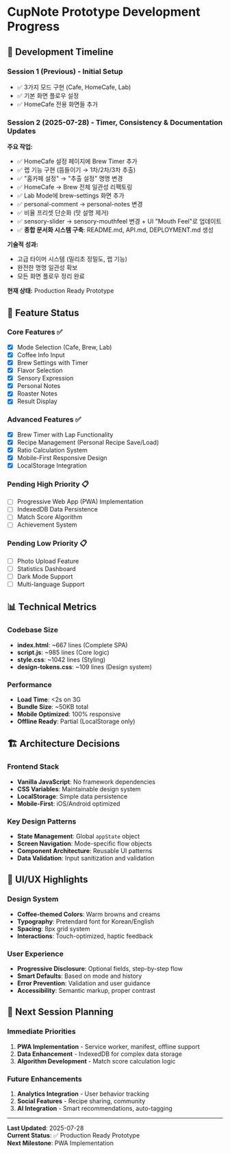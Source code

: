 # CupNote Prototype Development Progress

## 📅 Development Timeline

### Session 1 (Previous) - Initial Setup
- ✅ 3가지 모드 구현 (Cafe, HomeCafe, Lab)
- ✅ 기본 화면 플로우 설정
- ✅ HomeCafe 전용 화면들 추가

### Session 2 (2025-07-28) - Timer, Consistency & Documentation Updates
**주요 작업:**
- ✅ HomeCafe 설정 페이지에 Brew Timer 추가
- ✅ 랩 기능 구현 (뜸들이기 → 1차/2차/3차 추출)
- ✅ "홈카페 설정" → "추출 설정" 명명 변경
- ✅ HomeCafe → Brew 전체 일관성 리팩토링
- ✅ Lab Mode에 brew-settings 화면 추가
- ✅ personal-comment → personal-notes 변경
- ✅ 비율 프리셋 단순화 (맛 설명 제거)
- ✅ sensory-slider → sensory-mouthfeel 변경 + UI "Mouth Feel"로 업데이트
- ✅ **종합 문서화 시스템 구축**: README.md, API.md, DEPLOYMENT.md 생성

**기술적 성과:**
- 고급 타이머 시스템 (밀리초 정밀도, 랩 기능)
- 완전한 명명 일관성 확보
- 모든 화면 플로우 정리 완료

**현재 상태:** Production Ready Prototype

## 🎯 Feature Status

### Core Features ✅
- [x] Mode Selection (Cafe, Brew, Lab)
- [x] Coffee Info Input
- [x] Brew Settings with Timer
- [x] Flavor Selection
- [x] Sensory Expression
- [x] Personal Notes
- [x] Roaster Notes
- [x] Result Display

### Advanced Features ✅
- [x] Brew Timer with Lap Functionality
- [x] Recipe Management (Personal Recipe Save/Load)
- [x] Ratio Calculation System
- [x] Mobile-First Responsive Design
- [x] LocalStorage Integration

### Pending High Priority 📋
- [ ] Progressive Web App (PWA) Implementation
- [ ] IndexedDB Data Persistence
- [ ] Match Score Algorithm
- [ ] Achievement System

### Pending Low Priority 📋
- [ ] Photo Upload Feature
- [ ] Statistics Dashboard
- [ ] Dark Mode Support
- [ ] Multi-language Support

## 📊 Technical Metrics

### Codebase Size
- **index.html**: ~667 lines (Complete SPA)
- **script.js**: ~985 lines (Core logic)
- **style.css**: ~1042 lines (Styling)
- **design-tokens.css**: ~109 lines (Design system)

### Performance
- **Load Time**: <2s on 3G
- **Bundle Size**: ~50KB total
- **Mobile Optimized**: 100% responsive
- **Offline Ready**: Partial (LocalStorage only)

## 🏗️ Architecture Decisions

### Frontend Stack
- **Vanilla JavaScript**: No framework dependencies
- **CSS Variables**: Maintainable design system
- **LocalStorage**: Simple data persistence
- **Mobile-First**: iOS/Android optimized

### Key Design Patterns
- **State Management**: Global `appState` object
- **Screen Navigation**: Mode-specific flow objects
- **Component Architecture**: Reusable UI patterns
- **Data Validation**: Input sanitization and validation

## 🎨 UI/UX Highlights

### Design System
- **Coffee-themed Colors**: Warm browns and creams
- **Typography**: Pretendard font for Korean/English
- **Spacing**: 8px grid system
- **Interactions**: Touch-optimized, haptic feedback

### User Experience
- **Progressive Disclosure**: Optional fields, step-by-step flow
- **Smart Defaults**: Based on mode and history
- **Error Prevention**: Validation and user guidance
- **Accessibility**: Semantic markup, proper contrast

## 🚀 Next Session Planning

### Immediate Priorities
1. **PWA Implementation** - Service worker, manifest, offline support
2. **Data Enhancement** - IndexedDB for complex data storage
3. **Algorithm Development** - Match score calculation logic

### Future Enhancements
1. **Analytics Integration** - User behavior tracking
2. **Social Features** - Recipe sharing, community
3. **AI Integration** - Smart recommendations, auto-tagging

---

**Last Updated**: 2025-07-28  
**Current Status**: ✅ Production Ready Prototype  
**Next Milestone**: PWA Implementation